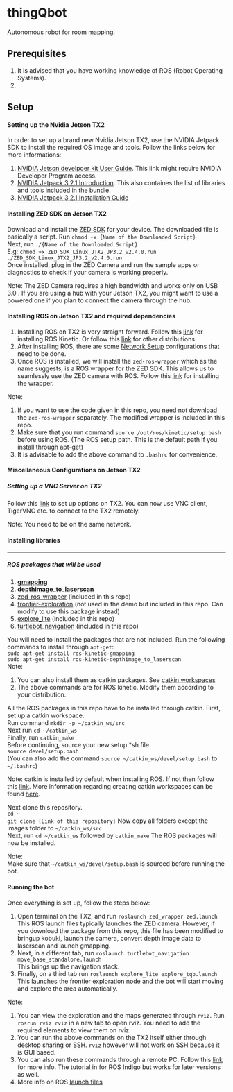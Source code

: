 # thingQbot
Autonomous robot for room mapping.

## Prerequisites
1. It is advised that you have working knowledge of ROS (Robot Operating Systems).
2.

## Setup
#### Setting up the Nvidia Jetson TX2
In order to set up a brand new Nvidia Jetson TX2, use the NVIDIA Jetpack SDK to install the required OS image and tools. Follow the links below for more informations:
1. [NVIDIA Jetson develpoer kit User Guide](https://developer.nvidia.com/embedded/dlc/l4t-28-2-jetson-developer-kit-user-guide). This link might require NVIDIA Developer Program access.
2. [NVIDIA Jetpack 3.2.1 Introduction](https://docs.nvidia.com/jetpack-l4t/index.html#jetpack/3.2.1/introduction.htm). This also containes the list of libraries and tools included in the bundle.
3. [NVIDIA Jetpack 3.2.1 Installation Guide](https://docs.nvidia.com/jetpack-l4t/index.html#developertools/mobile/jetpack/l4t/3.2/install.htm)

#### Installing ZED SDK on Jetson TX2
Download and install the [ZED SDK](https://www.stereolabs.com/developers/release/2.4/) for your device. The downloaded file is basically a script. 
Run `chmod +x {Name of the Downloaded Script}`\
Next, run `./{Name of the Downloaded Script}`\
E.g: `chmod +x ZED_SDK_Linux_JTX2_JP3.2_v2.4.0.run`
     `./ZED_SDK_Linux_JTX2_JP3.2_v2.4.0.run` \
Once installed, plug in the ZED Camera and run the sample apps or diagnostics to check if your camera is working properly.

Note: The ZED Camera requires a high bandwidth and works only on USB 3.0 . If you are using a hub with your Jetson TX2, you might want to use a powered one if you plan to connect the camera through the hub.
#### Installing ROS on Jetson TX2 and required dependencies
1. Installing ROS on TX2 is very straight forward. Follow this [link](http://wiki.ros.org/kinetic/Installation/Ubuntu) for installing ROS Kinetic. Or follow this [link](http://wiki.ros.org/ROS/Installation) for other distributions.
2. After installing ROS, there are some [Network Setup](http://wiki.ros.org/ROS/NetworkSetup) configurations that need to be done.
3. Once ROS is installed, we will install the `zed-ros-wrapper` which as the name suggests, is a ROS wrapper for the ZED SDK. This allows us to seamlessly use the ZED camera with ROS. Follow this [link](https://docs.stereolabs.com/integrations/ros/getting-started/) for installing the wrapper. 

Note: 
1. If you want to use the code given in this repo, you need not download the `zed-ros-wrapper` separately. The modified wrapper is included in this repo. 
2. Make sure that you run command `source /opt/ros/kinetic/setup.bash` before using ROS. (The ROS setup path. This is the default path if you install through apt-get)
3. It is advisable to add the above command to `.bashrc` for convenience.

#### Miscellaneous Configurations on Jetson TX2
##### Setting up a VNC Server on TX2
Follow this [link](http://ubuntuhandbook.org/index.php/2016/07/remote-access-ubuntu-16-04/) to set up options on TX2. You can now use VNC client, TigerVNC etc. to connect to the TX2 remotely.

Note: You need to be on the same network.
#### Installing libraries
---
##### ROS packages that will be used
1. [**gmapping**](http://wiki.ros.org/gmapping)
2. [**depthimage_to_laserscan**](http://wiki.ros.org/depthimage_to_laserscan)
3. [zed-ros-wrapper](http://wiki.ros.org/zed-ros-wrapper) (included in this repo)
4. [frontier-exploration](http://wiki.ros.org/frontier_exploration) (not used in the demo but included in this repo. Can modify to use this package instead)
5. [explore_lite](http://wiki.ros.org/explore_lite) (included in this repo)
6. [turtlebot_navigation](http://wiki.ros.org/turtlebot_navigation) (included in this repo)

You will need to install the packages that are not included. Run the following commands to install through `apt-get`:\
`sudo apt-get install ros-kinetic-gmapping`\
`sudo apt-get install ros-kinetic-depthimage_to_laserscan`\
Note:
1. You can also install them as catkin packages. See [catkin workspaces](http://wiki.ros.org/catkin/workspaces#Building_Packages_with_catkin)
2. The above commands are for ROS kinetic. Modify them according to your distribution.

All the ROS packages in this repo have to be installed through catkin. First, set up a catkin workspace. \
Run command `mkdir -p ~/catkin_ws/src`\
Next run `cd ~/catkin_ws`\
Finally, run `catkin_make`\
Before continuing, source your new setup.\*sh file.\
`source devel/setup.bash`\
(You can also add the command `source ~/catkin_ws/devel/setup.bash` to `~/.bashrc`)


Note: catkin is installed by default when installing ROS. If not then follow this [link](http://wiki.ros.org/catkin#Installing_catkin). More information regarding creating catkin workspaces can be found [here](http://wiki.ros.org/catkin/Tutorials/create_a_workspace).

Next clone this repository.\
`cd ~`\
`git clone {Link of this repository}`
Now copy all folders except the images folder to `~/catkin_ws/src`\
Next, run `cd ~/catkin_ws` followed by `catkin_make`
The ROS packages will now be installed.


Note:\
Make sure that `~/catkin_ws/devel/setup.bash` is sourced before running the bot.
#### Running the bot
Once everything is set up, follow the steps below:
1. Open terminal on the TX2, and run `roslaunch zed_wrapper zed.launch`\
This ROS launch files typically launches the ZED camera. However, if you download the package from this repo, this file has been modified to bringup kobuki, launch the camera, convert depth image data to laserscan and launch gmapping.
2. Next, in a different tab, run `roslaunch turtlebot_navigation move_base_standalone.launch`\
This brings up the navigation stack.
3. Finally, on a third tab run `roslaunch explore_lite explore_tqb.launch`\
This launches the frontier exploration node and the bot will start moving and explore the area automatically.


Note:
1. You can view the exploration and the maps generated through `rviz`. Run `rosrun rviz rviz` in a new tab to open rviz. You need to add the required elements to view them on rviz. 
2. You can run the above commands on the TX2 itself either through desktop sharing or SSH. `rviz` however will not work on SSH because it is GUI based.
3. You can also run these commands through a remote PC. Follow this [link](http://wiki.ros.org/turtlebot/Tutorials/indigo/Network%20Configuration) for more info. The tutorial in for ROS Indigo but works for later versions as well.
4. More info on ROS [launch files](http://wiki.ros.org/roslaunch)




